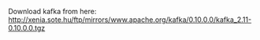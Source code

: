 Download kafka from here:
http://xenia.sote.hu/ftp/mirrors/www.apache.org/kafka/0.10.0.0/kafka_2.11-0.10.0.0.tgz
